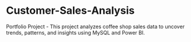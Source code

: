 # Customer-Sales-Analysis
Portfolio Project - This project analyzes coffee shop sales data to uncover trends, patterns, and insights using MySQL and Power BI.
